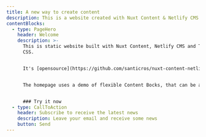 ```yaml
---
title: A new way to create content
description: This is a website created with Nuxt Content & Netlify CMS
contentBlocks:
  - type: PageHero
    header: Welcome
    description: >-
      This is static website built with Nuxt Content, Netlify CMS and Tailwind
      CSS.


      It's [opensource](https://github.com/santicros/nuxt-content-netlify-cms) and created by [Santi Cros](https://github.com/santicros)


      The homepage uses a demo of flexible Content Bocks, that can be added or reordered on the Netlify CMS.


      ### Try it now
  - type: CallToAction
    header: Subscribe to receive the latest news
    description: Leave your email and receive some news
    button: Send
---
```

